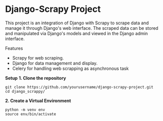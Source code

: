 # Django-Scrapy Project

This project is an integration of Django with Scrapy to scrape data and manage it through Django's web interface. The scraped data can be stored and manipulated via Django's models and viewed in the Django admin interface.

Features
- Scrapy for web scraping.
- Django for data management and display.
- Celery for handling web scrapping as asynchronous task

__Setup__
__1. Clone the repository__
   ```
   git clone https://github.com/yourusername/django-scrapy-project.git
   cd django_scrappy/
   ```
__2. Create a Virtual Environment__
   ```
   python -m venv env
   source env/bin/activate
   ```
  
